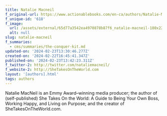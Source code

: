 ```yaml
---
title: Natalie Macneil
f_original-url: https://www.actionablebooks.com/en-ca/authors/Natalie-MacNeil/
f_unique-id: '618'
f_image:
  url: /assets/external/65d77a3542ea4970878b87f6_natalie-macneil-180x220.jpeg
  alt: null
slug: natalie-macneil
f_summaries:
  - cms/summaries/the-conquer-kit.md
updated-on: '2024-02-23T13:30:46.277Z'
created-on: '2024-02-22T16:45:41.347Z'
published-on: '2024-02-23T13:42:23.311Z'
f_twitter-2: http://twitter.com/nataliemacneil/
f_website-2: http://SheTakesOnTheWorld.com
layout: '[authors].html'
tags: authors
---
```


Natalie MacNeil is an Emmy Award–winning media producer; the author of (self-published) She Takes On the World: A Guide to Being Your Own Boss, Working Happy, and Living on Purpose; and the creator of SheTakesOnTheWorld.com.
